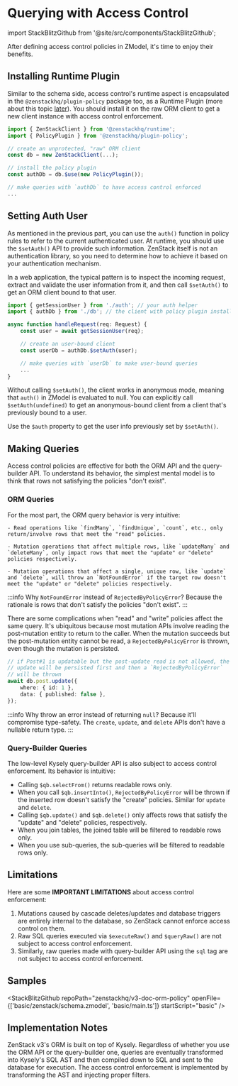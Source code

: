 # Querying with Access Control

import StackBlitzGithub from '@site/src/components/StackBlitzGithub';

After defining access control policies in ZModel, it's time to enjoy their benefits.

## Installing Runtime Plugin

Similar to the schema side, access control's runtime aspect is encapsulated in the `@zenstackhq/plugin-policy` package too, as a Runtime Plugin (more about this topic [later](../plugins/index.md)). You should install it on the raw ORM client to get a new client instance with access control enforcement.

```ts
import { ZenStackClient } from '@zenstackhq/runtime';
import { PolicyPlugin } from '@zenstackhq/plugin-policy';

// create an unprotected, "raw" ORM client
const db = new ZenStackClient(...);

// install the policy plugin
const authDb = db.$use(new PolicyPlugin());

// make queries with `authDb` to have access control enforced
...
```

## Setting Auth User

As mentioned in the previous part, you can use the `auth()` function in policy rules to refer to the current authenticated user. At runtime, you should use the `$setAuth()` API to provide such information. ZenStack itself is not an authentication library, so you need to determine how to achieve it based on your authentication mechanism.

In a web application, the typical pattern is to inspect the incoming request, extract and validate the user information from it, and then call `$setAuth()` to get an ORM client bound to that user.

```ts
import { getSessionUser } from './auth'; // your auth helper
import { authDb } from './db'; // the client with policy plugin installed

async function handleRequest(req: Request) {
    const user = await getSessionUser(req);

    // create an user-bound client
    const userDb = authDb.$setAuth(user);

    // make queries with `userDb` to make user-bound queries
    ...
}
```

Without calling `$setAuth()`, the client works in anonymous mode, meaning that `auth()` in ZModel is evaluated to null. You can explicitly call `$setAuth(undefined)` to get an anonymous-bound client from a client that's previously bound to a user.

Use the `$auth` property to get the user info previously set by `$setAuth()`.

## Making Queries

Access control policies are effective for both the ORM API and the query-builder API. To understand its behavior, the simplest mental model is to think that rows not satisfying the policies "don't exist".

### ORM Queries

For the most part, the ORM query behavior is very intuitive:

    - Read operations like `findMany`, `findUnique`, `count`, etc., only return/involve rows that meet the "read" policies.

    - Mutation operations that affect multiple rows, like `updateMany` and `deleteMany`, only impact rows that meet the "update" or "delete" policies respectively.

    - Mutation operations that affect a single, unique row, like `update` and `delete`, will throw an `NotFoundError` if the target row doesn't meet the "update" or "delete" policies respectively.

:::info
Why `NotFoundError` instead of `RejectedByPolicyError`? Because the rationale is rows that don't satisfy the policies "don't exist".
:::

There are some complications when "read" and "write" policies affect the same query. It's ubiquitous because most mutation APIs involve reading the post-mutation entity to return to the caller. When the mutation succeeds but the post-mutation entity cannot be read, a `RejectedByPolicyError` is thrown, even though the mutation is persisted.

```ts
// if Post#1 is updatable but the post-update read is not allowed, the 
// update will be persisted first and then a `RejectedByPolicyError` 
// will be thrown
await db.post.update({
    where: { id: 1 },
    data: { published: false },
});
```

:::info
Why throw an error instead of returning `null`? Because it'll compromise type-safety. The `create`, `update`, and `delete` APIs don't have a nullable return type.
:::

### Query-Builder Queries

The low-level Kysely query-builder API is also subject to access control enforcement. Its behavior is intuitive:

- Calling `$qb.selectFrom()` returns readable rows only.
- When you call `$qb.insertInto()`, `RejectedByPolicyError` will be thrown if the inserted row doesn't satisfy the "create" policies. Similar for `update` and `delete`.
- Calling `$qb.update()` and `$qb.delete()` only affects rows that satisfy the "update" and "delete" policies, respectively.
- When you join tables, the joined table will be filtered to readable rows only.
- When you use sub-queries, the sub-queries will be filtered to readable rows only.

## Limitations

Here are some **IMPORTANT LIMITATIONS** about access control enforcement:

1. Mutations caused by cascade deletes/updates and database triggers are entirely internal to the database, so ZenStack cannot enforce access control on them.
2. Raw SQL queries executed via `$executeRaw()` and `$queryRaw()` are not subject to access control enforcement.
3. Similarly, raw queries made with query-builder API using the `sql` tag are not subject to access control enforcement.

## Samples

<StackBlitzGithub repoPath="zenstackhq/v3-doc-orm-policy" openFile={['basic/zenstack/schema.zmodel', 'basic/main.ts']} startScript="basic" />

## Implementation Notes

ZenStack v3's ORM is built on top of Kysely. Regardless of whether you use the ORM API or the query-builder one, queries are eventually transformed into Kysely's SQL AST and then compiled down to SQL and sent to the database for execution. The access control enforcement is implemented by transforming the AST and injecting proper filters.

